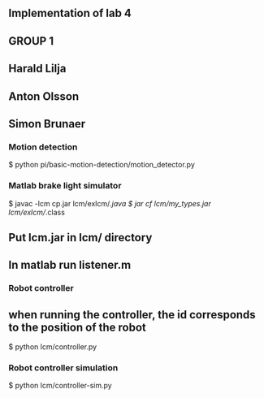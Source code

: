## Implementation of lab 4
## GROUP 1
## Harald Lilja
## Anton Olsson
## Simon Brunaer

### Motion detection
$ python pi/basic-motion-detection/motion_detector.py

### Matlab brake light simulator
$ javac -lcm cp.jar lcm/exlcm/*.java
$ jar cf lcm/my_types.jar lcm/exlcm/*.class
## Put lcm.jar in lcm/ directory
## In matlab run listener.m


### Robot controller
## when running the controller, the id corresponds to the position of the robot
$ python lcm/controller.py

### Robot controller simulation
$ python lcm/controller-sim.py
